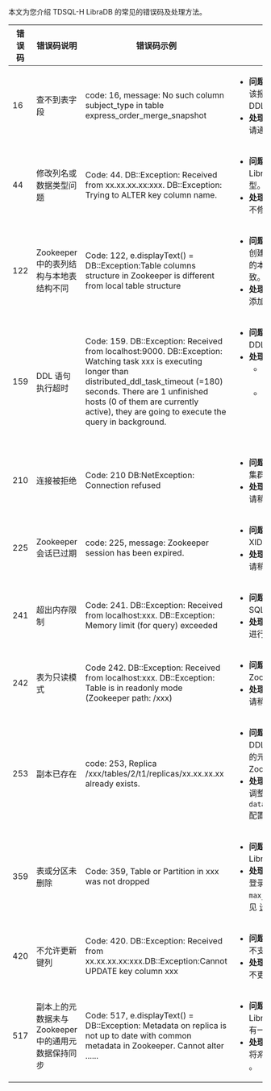 本文为您介绍 TDSQL-H LibraDB 的常见的错误码及处理方法。

| 错误码 | 错误码说明                                           | 错误码示例                                                   | 分析与处理方法                                               |
| ------ | ---------------------------------------------------- | ------------------------------------------------------------ | ------------------------------------------------------------ |
| 16     | 查不到表字段                                         | code: 16, message: No such column subject_type in table express_order_merge_snapshot | <ul><li>**问题分析：**<br>该报错主要原因为对应的 CDC 任务创建时间较早尚不支持 DDL 同步。<br/><li>**处理方法：**<br/>请通过 [在线支持](https://cloud.tencent.com/online-service?from=connect-us) 联系我们处理。 |
| 44     | 修改列名或数据类型问题                               | Code: 44. DB::Exception: Received from xx.xx.xx.xx:xxx. DB::Exception: Trying to ALTER key column name. | <ul><li>**问题分析：**<br/>LibraSQL 分析引擎不支持修改表的主键或分区键字段的数据类型。<br/><li>**处理方法：**<br/>不修改主键或者分区键字段的数据类型。 |
| 122    | Zookeeper 中的表列结构与本地表结构不同               | Code: 122, e.displayText() = DB::Exception:Table columns structure in Zookeeper is different from local table structure | <ul><li>**问题分析：**<br/>创建表前删除同名表时未添加 `on cluster`，仅删除某一个实例的本地表，其他实例的本地表还有残留，导致元数据信息不一致。<br/><li>**处理方法：**<br/>添加 `on cluster` 再次删除同名表后再次创建表。 |
| 159    | DDL 语句执行超时                                     | Code: 159. DB::Exception: Received from localhost:9000. DB::Exception: Watching task xxx is executing longer than distributed_ddl_task_timeout (=180) seconds. There are 1 unfinished hosts (0 of them are currently active), they are going to execute the query in background. | <ul><li>**问题分析：**<br/>DDL 语句在某个集群节点中执行失败。<br/><li>**处理方法：**<br/><ul><li>将 DDL 执行的超时时间参数 `distributed_ddl_task_timeout` 调大。<li>继续等待直至 DDL 执行完成。<br/>通过系统表可查看 DDL 是否执行完成，示例如下：<br/>`select * from system.zookeeper where path = '/clickhouse/task_queue/ddl/query-0000027115/finish'` |
| 210    | 连接被拒绝                                           | Code: 210 DB:NetException: Connection refused                | <ul><li>**问题分析：**<br/>集群负载过重，导致无可用连接。<br/><li>**处理方法：**<br/>请稍后重试。 |
| 225    | Zookeeper 会话已过期                                 | code: 225, message: Zookeeper session has been expired.      | <ul><li>**问题分析：**<br/>XID 溢出导致 LibraSQL 强制让 Zookeeper 会话过期。<br/><li>**处理方法：**<br/>请稍后重试。 |
| 241    | 超出内存限制                                         | Code: 241. DB::Exception: Received from localhost:xxx. DB::Exception: Memory limit (for query) exceeded | <ul><li>**问题分析：**<br/>SQL 使用的内存过大。<br/><li>**处理方法：**<br/>进行 SQL 调优或者升级实例配置。 |
| 242    | 表为只读模式                                         | Code 242. DB::Exception: Received from localhost:xxx. DB::Exception: Table is in readonly mode (Zookeeper path: /xxx) | <ul><li>**问题分析：**<br/>Zookeeper 压力过大，导致表处于只读模式。<br/><li>**处理方法：**<br/>请稍后重试。 |
| 253    | 副本已存在                                           | code: 253, Replica /xxx/tables/2/t1/replicas/xx.xx.xx.xx already exists. | <ul><li>**问题分析：**<br/>DDL 清理任务是异步的。当执行 `Drop` 语句时，Zookeeper上的元数据没有清除，导致再创建相同的表使用相同的 Zookeeper 路径报错。<br/><li>**处理方法：**<br/>调整 `database_atomic_wait_for_drop_and_detach_synchronously` 配置参数，将异步删除任务修改成同步删除任务。 |
| 359    | 表或分区未删除                                       | Code: 359, Table or Partition in xxx was not dropped         | <ul><li>**问题分析：**<br/>LibraSQL 对删除数据提供保护。默认最大删除50 GB的数据。<br/><li>**处理方法：**<br/>登录 [TDSQL-H LibraDB 控制台](https://console.cloud.tencent.com/libradb/instance)，将分析引擎参数`max_table_size_to_drop`参数运行值设置为0，具体操作请参见 [设置参数](https://cloud.tencent.com/document/product/1488/63595)。 |
| 420    | 不允许更新键列                                       | Code: 420. DB::Exception: Received from xx.xx.xx.xx:xxx.DB::Exception:Cannot UPDATE key column xxx | <ul><li>**问题分析：**<br/>不支持更新主键或分区键。<br/><li>**处理方法：**<br/>不更新主键或分区键。 |
| 517    | 副本上的元数据未与  Zookeeper 中的通用元数据保持同步 | Code: 517, e.displayText() = DB::Exception: Metadata on replica is not up to date with common metadata in Zookeeper. Cannot alter ...... | <ul><li>**问题分析：**<br/>LibraSQL DDL 处理机制是异步的。各个副本之间的元数据没有一致的情况下，进行 DDL 会报错。<br/><li>**处理方法：**<br/>将系统参数修改为 `replication_alter_partitions_sync = 2` 。 |
